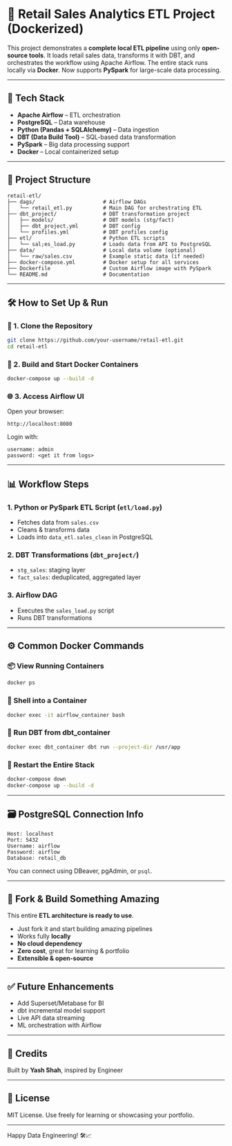# 🍎 Retail Sales Analytics ETL Project (Dockerized)

This project demonstrates a **complete local ETL pipeline** using only **open-source tools**. It loads retail sales data, transforms it with DBT, and orchestrates the workflow using Apache Airflow. The entire stack runs locally via **Docker**. Now supports **PySpark** for large-scale data processing.

---

## 🧱 Tech Stack

- **Apache Airflow** – ETL orchestration
- **PostgreSQL** – Data warehouse
- **Python (Pandas + SQLAlchemy)** – Data ingestion
- **DBT (Data Build Tool)** – SQL-based data transformation
- **PySpark** – Big data processing support
- **Docker** – Local containerized setup

---

## 🚀 Project Structure

```
retail-etl/
├── dags/                      # Airflow DAGs
│   └── retail_etl.py          # Main DAG for orchestrating ETL
├── dbt_project/               # DBT transformation project
│   ├── models/                # DBT models (stg/fact)
│   ├── dbt_project.yml        # DBT config
│   └── profiles.yml           # DBT profiles config
├── etl/                       # Python ETL scripts
│   └── sal;es_load.py         # Loads data from API to PostgreSQL
├── data/                      # Local data volume (optional)
│   └── raw/sales.csv          # Example static data (if needed)
├── docker-compose.yml         # Docker setup for all services
├── Dockerfile                 # Custom Airflow image with PySpark
└── README.md                  # Documentation

```

---

## 🛠️ How to Set Up & Run

### 🧩 1. Clone the Repository

```bash
git clone https://github.com/your-username/retail-etl.git
cd retail-etl
```

### 🐳 2. Build and Start Docker Containers

```bash
docker-compose up --build -d
```


### 🌐 3. Access Airflow UI

Open your browser:

```
http://localhost:8080
```

Login with:

```
username: admin
password: <get it from logs>
```

---

## 📊 Workflow Steps

### 1. **Python or PySpark ETL Script** (`etl/load.py`)

- Fetches  data from `sales.csv` 
- Cleans & transforms data
- Loads into `data_etl.sales_clean` in PostgreSQL

### 2. **DBT Transformations** (`dbt_project/`)

- `stg_sales`: staging layer
- `fact_sales`: deduplicated, aggregated layer

### 3. **Airflow DAG**

- Executes the `sales_load.py` script
- Runs DBT transformations

---

## ⚙️ Common Docker Commands

### 📦 View Running Containers

```bash
docker ps
```

### 🐚 Shell into a Container

```bash
docker exec -it airflow_container bash
```

### 🧪 Run DBT from dbt\_container

```bash
docker exec dbt_container dbt run --project-dir /usr/app
```

### 🔄 Restart the Entire Stack

```bash
docker-compose down
docker-compose up --build -d
```

---

## 🗃️ PostgreSQL Connection Info

```
Host: localhost
Port: 5432
Username: airflow
Password: airflow
Database: retail_db
```

You can connect using DBeaver, pgAdmin, or `psql`.

---

## 🚀 Fork & Build Something Amazing

This entire **ETL architecture is ready to use**.

- Just fork it and start building amazing pipelines
- Works fully **locally**
- **No cloud dependency**
- **Zero cost**, great for learning & portfolio
- **Extensible & open-source**

---

## ✅ Future Enhancements

- Add Superset/Metabase for BI
- dbt incremental model support
- Live API data streaming
- ML orchestration with Airflow

---

## 🙌 Credits

Built by **Yash Shah**, inspired by Engineer

---

## 📄 License

MIT License. Use freely for learning or showcasing your portfolio.

---

Happy Data Engineering! 🛠️📈


